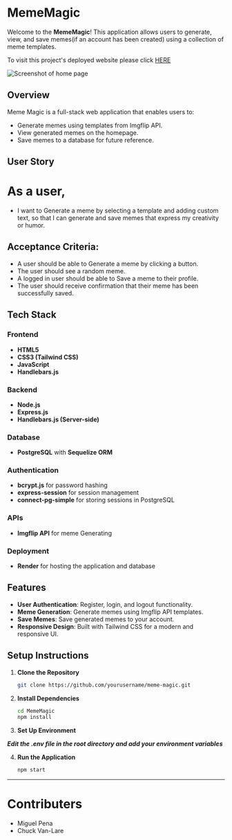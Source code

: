 # MemeMagic

Welcome to the **MemeMagic**! This application allows users to generate, view, and save memes(if an account has been created) using a collection of meme templates.

To visit this project's deployed website please click [HERE](https://mememagic.onrender.com/)

![Screenshot of home page](./public/images/screenshot.png)

## Overview

Meme Magic is a full-stack web application that enables users to:
- Generate memes using templates from Imgflip API.
- View generated memes on the homepage.
- Save memes to a database for future reference.

## User Story

# As a user,
- I want to Generate a meme by selecting a template and adding custom text,
so that I can generate and save memes that express my creativity or humor.

## Acceptance Criteria:

- A user should be able to Generate a meme by clicking a button.
- The user should see a random meme.
- A logged in user should be able to Save a meme to their profile.
- The user should receive confirmation that their meme has been successfully saved.

## Tech Stack

### Frontend
- **HTML5**
- **CSS3 (Tailwind CSS)**
- **JavaScript**
- **Handlebars.js**

### Backend
- **Node.js**
- **Express.js**
- **Handlebars.js (Server-side)**

### Database
- **PostgreSQL** with **Sequelize ORM**

### Authentication
- **bcrypt.js** for password hashing
- **express-session** for session management
- **connect-pg-simple** for storing sessions in PostgreSQL

### APIs
- **Imgflip API** for meme Generating

### Deployment
- **Render** for hosting the application and database

## Features

- **User Authentication**: Register, login, and logout functionality.
- **Meme Generation**: Generate memes using Imgflip API templates.
- **Save Memes**: Save generated memes to your account.
- **Responsive Design**: Built with Tailwind CSS for a modern and responsive UI.

## Setup Instructions

1. **Clone the Repository**
   ```bash
   git clone https://github.com/yourusername/meme-magic.git
   ```

2. **Install Dependencies**
    ```bash
    cd MemeMagic
    npm install
    ```


3. **Set Up Environment**
 
***Edit the .env file in the root directory and add your environment variables***

4. **Run the Application**
    ```bash
    npm start
    ```

----------------------------
# Contributers
* Miguel Pena
* Chuck Van-Lare

